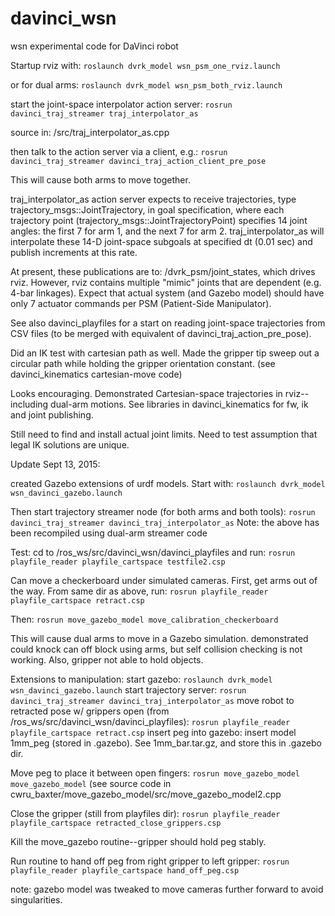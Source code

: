 # davinci_wsn
wsn experimental code for DaVinci robot

Startup rviz with: 
`roslaunch dvrk_model wsn_psm_one_rviz.launch`

or for dual arms:
`roslaunch dvrk_model wsn_psm_both_rviz.launch`

start the joint-space interpolator action server:
`rosrun davinci_traj_streamer traj_interpolator_as`

source in: /src/traj_interpolator_as.cpp

then talk to the action server via a client, e.g.:
`rosrun davinci_traj_streamer davinci_traj_action_client_pre_pose` 

This will cause both arms to move together.

traj_interpolator_as action server expects to receive trajectories, type trajectory_msgs::JointTrajectory, in goal specification,
where each trajectory point (trajectory_msgs::JointTrajectoryPoint) specifies 14 joint angles: the first 7 for arm 1, and the next
7 for arm 2.  traj_interpolator_as will interpolate these 14-D joint-space subgoals at specified dt (0.01 sec) and publish increments
at this rate.

At present, these publications are to: /dvrk_psm/joint_states, which drives rviz.  However, rviz contains multiple "mimic" joints
that are dependent (e.g. 4-bar linkages).  Expect that actual system (and Gazebo model) should have only 7 actuator commands per PSM
(Patient-Side Manipulator).

See also davinci_playfiles for a start on reading joint-space trajectories from CSV files (to be merged with equivalent of
davinci_traj_action_pre_pose).  

Did an IK test with cartesian path as well.
Made the gripper tip sweep out a circular path while holding the gripper orientation constant. (see davinci_kinematics cartesian-move code)

Looks encouraging.  Demonstrated Cartesian-space trajectories in rviz--including dual-arm motions.
See libraries in davinci_kinematics for fw, ik and joint publishing.

Still need to find and install actual joint limits.
Need to test assumption that legal IK solutions are unique.

Update Sept 13, 2015:

created Gazebo extensions of urdf models.  Start with:
`roslaunch dvrk_model wsn_davinci_gazebo.launch`

Then start trajectory streamer node (for both arms and both tools):
`rosrun davinci_traj_streamer davinci_traj_interpolator_as`
Note: the above has been recompiled using dual-arm streamer code

Test: cd to /ros_ws/src/davinci_wsn/davinci_playfiles  and run:
`rosrun playfile_reader playfile_cartspace testfile2.csp`

Can move a checkerboard under simulated cameras.  First, get arms out of the way.  From same dir as above, run: 
`rosrun playfile_reader playfile_cartspace retract.csp`

Then:
`rosrun move_gazebo_model move_calibration_checkerboard`

This will cause dual arms to move in a Gazebo simulation.
demonstrated could knock can off block using arms, but self collision checking is not working.
Also, gripper not able to hold objects.

Extensions to manipulation:
start gazebo: 
`roslaunch dvrk_model wsn_davinci_gazebo.launch`
start trajectory server:
`rosrun davinci_traj_streamer davinci_traj_interpolator_as`
move robot to retracted pose w/ grippers open (from /ros_ws/src/davinci_wsn/davinci_playfiles):
`rosrun playfile_reader playfile_cartspace retract.csp`
insert peg into gazebo: insert model 1mm_peg (stored in .gazebo).  See 1mm_bar.tar.gz, and store this in .gazebo dir.

Move peg to place it between open fingers:
`rosrun move_gazebo_model move_gazebo_model`
 (see source code in cwru_baxter/move_gazebo_model/src/move_gazebo_model2.cpp

Close the gripper (still from playfiles dir):
`rosrun playfile_reader playfile_cartspace retracted_close_grippers.csp`

Kill the move_gazebo routine--gripper should hold peg stably.

Run routine to hand off peg from right gripper to left gripper:
`rosrun playfile_reader playfile_cartspace hand_off_peg.csp`

note: gazebo model was tweaked to move cameras further forward to avoid singularities.










